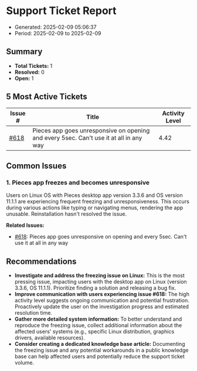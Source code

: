 # Support Ticket Report
- Generated: 2025-02-09 05:06:37
- Period: 2025-02-09 to 2025-02-09

## Summary
- **Total Tickets:** 1
- **Resolved:** 0
- **Open:** 1

## 5 Most Active Tickets
| Issue # | Title | Activity Level |
|---------|-------|----------------|
| [#618](https://github.com/pieces-app/support/issues/618) | Pieces app goes unresponsive on opening and every 5sec. Can't use it at all in any way | 4.42 |

## Common Issues
### 1. Pieces app freezes and becomes unresponsive
Users on Linux OS with Pieces desktop app version 3.3.6 and OS version 11.1.1 are experiencing frequent freezing and unresponsiveness. This occurs during various actions like typing or navigating menus, rendering the app unusable. Reinstallation hasn't resolved the issue.

**Related Issues:**
- [#618](https://github.com/pieces-app/support/issues/618): Pieces app goes unresponsive on opening and every 5sec. Can't use it at all in any way


## Recommendations
- **Investigate and address the freezing issue on Linux:** This is the most pressing issue, impacting users with the desktop app on Linux (version 3.3.6, OS 11.1.1). Prioritize finding a solution and releasing a bug fix.
- **Improve communication with users experiencing issue #618:**  The high activity level suggests ongoing communication and potential frustration. Proactively update the user on the investigation progress and estimated resolution time.
- **Gather more detailed system information:**  To better understand and reproduce the freezing issue, collect additional information about the affected users' systems (e.g., specific Linux distribution, graphics drivers, available resources).
- **Consider creating a dedicated knowledge base article:**  Documenting the freezing issue and any potential workarounds in a public knowledge base can help affected users and potentially reduce the support ticket volume.
